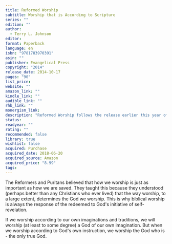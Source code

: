 ```yaml
---
title: Reformed Worship
subtitle: Worship that is According to Scripture
series: ""
edition: ""
author:
  - Terry L. Johnson
editor: 
format: Paperback
language: en
isbn: "9781783970391"
asin: ""
publisher: Evangelical Press
copyright: "2014"
release_date: 2014-10-17
pages: "90"
list_price: 
website: ""
amazon_link: ""
kindle_link: ""
audible_link: ""
rhb_link: ""
monergism_link: 
description: "Reformed Worship follows the release earlier this year of the same author s Worshipping with Calvin. This is a much shorter and more accessible presentation of the subject: Terry Johnson shows clearly that there are good biblical and historical reasons why the worship of the Reformed church needs to be shaped in a particular way."
status: 
readyear: ""
rating: ""
recommended: false
library: true
wishlist: false
acquired: Purchase
acquired_date: 2018-06-20
acquired_source: Amazon
acquired_price: "8.99"
tags:
---
```

The Reformers and Puritans believed that how we worship is just as important as how we are saved. They taught this because they understood (perhaps better than any Christians who ever lived) that the way worship, to a large extent, determines the God we worship. This is why biblical worship is always the response of the redeemed to God's initiative of self-revelation.   
  
If we worship according to our own imaginations and traditions, we will worship (at least to some degree) a God of our own imagination. But when we worship according to God's own instruction, we worship the God who is - the only true God.